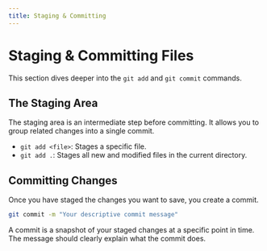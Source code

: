 ```yaml
---
title: Staging & Committing
---
```


# Staging & Committing Files

This section dives deeper into the `git add` and `git commit` commands.

## The Staging Area

The staging area is an intermediate step before committing. It allows you to group related changes into a single commit.

- `git add <file>`: Stages a specific file.
- `git add .`: Stages all new and modified files in the current directory.

## Committing Changes

Once you have staged the changes you want to save, you create a commit.

```bash
git commit -m "Your descriptive commit message"
```

A commit is a snapshot of your staged changes at a specific point in time. The message should clearly explain what the commit does.
